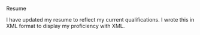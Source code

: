 Resume

I have updated my resume to reflect my current qualifications. I wrote this in XML format to display my proficiency with XML. 
